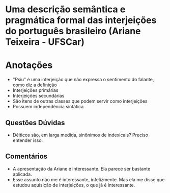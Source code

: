 # Uma descrição semântica e pragmática formal das interjeições do português brasileiro (Ariane Teixeira - UFSCar)

# Anotações

- "Psiu" é uma interjeição que não expressa o sentimento do falante, como diz a definição
- Interjeições primárias
- Interjeições secundárias
- São itens de outras classes que podem servir como interjeições
- Possuem independência sintática

## Questões Dúvidas

* Dêiticos são, em larga medida, sinônimos de indexicais? Preciso entender isso.

## Comentários

- A apresentação da Ariane é interessante. Ela parece ser bastante aplicada.
- Esse assunto não me é interessante, infelizmente. Mas ela me disse que estudou aquisição de interjeições, o que já é interessante.

